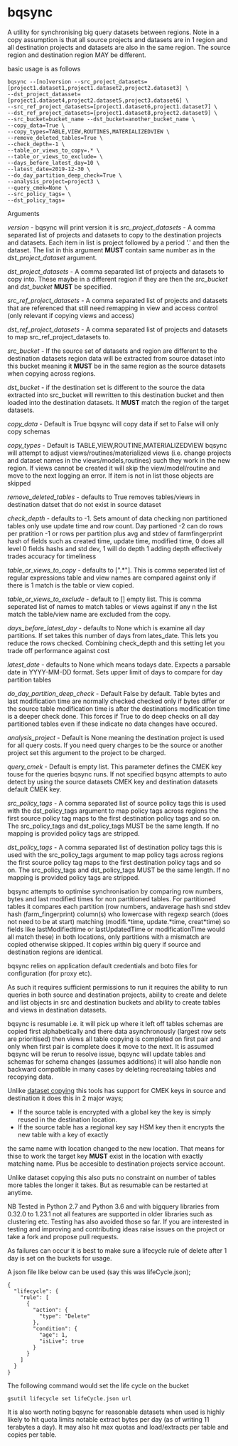 # bqsync
A utility for synchronising big query datasets between regions.
Note in a copy assumption is that all source projects and datasets are in 1 region and all destination projects and 
datasets are also in the same region. The source region and destination region MAY be different.
 
basic usage is as follows
 
    bqsync --[no]version --src_project_datasets=[project1.dataset1,project1.dataset2,project2.dataset3] \
    --dst_project_datasset=[project1.dataset4,project2.dataset5,project3.dataset6] \
    --src_ref_project_datasets=[project1.dataset6,project1.dataset7] \
    --dst_ref_project_datasets=[project1.dataset8,project2.dataset9] \
    --src_bucket=bucket_name --dst_bucket=another_bucket_name \
    --copy_data=True \
    --copy_types=TABLE,VIEW,ROUTINES,MATERIALIZEDVIEW \
    --remove_deleted_tables=True \
    --check_depth=-1 \
    --table_or_views_to_copy=.* \
    --table_or_views_to_exclude= \
    --days_before_latest_day=10 \
    --latest_date=2019-12-30 \
    --do_day_partition_deep_check=True \
    --analysis_project=project3 \
    --query_cmek=None \
    --src_policy_tags= \
    --dst_policy_tags=
 
Arguments

*version* - bqsync will print version it is 
*src_project_datasets* - A comma separated list of projects and datasets to copy to the destination
projects and datasets. Each item in list is project followed by a period '.' and then the dataset.
The list in this argument **MUST** contain same number as in the *dst_project_dataset* argument.

*dst_project_datasets* - A comma separated list of projects and datasets to copy into. These maybe
in a different region if they are then the *src_bucket* and *dst_bucket* **MUST** be specified.

*src_ref_project_datasets* - A comma separated list of projects and datasets that are referenced that still need 
remapping in view and access control (only relevant if copying views and access)

*dst_ref_project_datasets* - A comma separated list of projects and datasets to map src_ref_project_datasets to.

*src_bucket* - If the source set of datasets and region are different to the destination datasets
region data will be extracted from source dataset into this bucket meaning it **MUST** be in the
same region as the source datasets when copying across regions.
 
*dst_bucket* - if the destination set is different to the source the data extracted into src_bucket
will rewritten to this destination bucket and then loaded into the destination datasets. It **MUST**
match the region of the target datasets.
 
*copy_data* - Default is True bqsync will copy data if set to False will only copy schemas
 
*copy_types* - Default is TABLE,VIEW,ROUTINE,MATERIALIZEDVIEW bqsync will attempt to adjust views/routines/materialized views  (i.e. change projects and dataset
names in the views/models,routines) such they work in the new region. If views cannot be created it will skip the view/model/routine
and move to the next logging an error. If item is not in list those objects are skipped
 
*remove_deleted_tables* - defaults to True removes tables/views in destination datset that do not exist
in source dataset

*check_depth* - defaults to -1. Sets amount of data checking non partitioned tables only use update time and row count.
Day partioned -2 can do rows per pratition -1 or rows per partition plus avg and stdev of farmfingerprint hash of fields
such as created time, update time, modified time, 0 does all level 0 fields hashs and std dev, 1 will do depth 1 adding 
depth effectively trades accuracy for timeliness  

*table_or_views_to_copy* - defaults to [".*"]. This is comma seperated list of regular expressions table and view names are 
compared against only if there is 1 match is the table or view copied.

*table_or_views_to_exclude* - default to [] empty list. This is comma seperated list of names to match tables or views 
against if any n the list  match the table/view name are excluded from the copy.

*days_before_latest_day* - defaults to None which is examine all day partitions. If set takes this number of days from
lates_date. This lets you reduce the rows checked. Combining check_depth and this setting let you trade off performance
against cost

*latest_date* - defaults to None which means todays date. Expects a parsable date in YYYY-MM-DD format. Sets upper limit
 of days to compare for day partition tables
 
*do_day_partition_deep_check* - Default False by default. Table bytes and last modification time are normally checked checked only if bytes differ or the
source table modification time  is after the destinations modification time is a deeper check done. This forces if True to do deep checks on all day 
partitioned tables even if these indicate no data changes have occured.

*analysis_project* - Default is None meaning the destination project is used for all query costs. If you need query 
charges to be the source or another project set this argument to the project to be charged.

*query_cmek* - Default is empty list. This parameter defines the CMEK key touse for the queries bqsync runs. If 
not specified bqsync attempts to auto detect by using the source datasets CMEK key and destination 
datasets default CMEK key.

*src_policy_tags* - A comma separated list of source policy tags this is used with the dst_policy_tags argument to map
policy tags across regions the first source policy tag maps to the first destination policy tags and so on. The src_policy_tags
and dst_policy_tags MUST be the same length. If no mapping is provided policy tags are stripped.

*dst_policy_tags* - A comma separated list of destination policy tags this is used with the src_policy_tags argument to map
policy tags across regions the first source policy tag maps to the first destination policy tags and so on. The src_policy_tags
and dst_policy_tags MUST be the same length. If no mapping is provided policy tags are stripped.
 
bqsync attempts to optimise synchronisation by comparing row numbers, bytes and last modified times for non
partitioned tables. 
For partitioned tables it compares each partition (row numbers, andaverage hash snd stdev hash (farm_fingerprint)
column(s) who lowercase with regexp search (does not need to be at start) matching  (modifi.\*time,
update.\*time, creat\*time) so fields like lastModifiedtime or lastUpdatedTime or modificationTime would all match
these) in both locations, only partitions with a mismatch are copied otherwise skipped. It copies within big query 
if source and destination regions are identical.
 
bqsync relies on application default credentials and boto files for configuration (for proxy etc).
 
As such it requires sufficient permissions to run it requires the ability to run queries in both source
and destination projects, ability to create and delete and list objects in src and destination buckets and
ability to create tables and views in destination datasets.
 
bqsync is resumable i.e. it will pick up where it left off tables schemas are copied first alphabetically
and there data asynchronously (largest row sets are prioritised) then views all table copying is completed
on first pair and only when first pair is complete does it move to the next. It is assumed bqsync will be rerun to 
resolve issue, bqsync will update tables and schemas for schema changes (assumes additions) it will also handle
non backward compatible in many cases by deleting recreataing tables and recopying data.
 
Unlike [dataset copying](https://cloud.google.com/bigquery/docs/copying-datasets) this tools has support for CMEK keys 
in source and destination it does this in 2 major ways;

* If the source table is encrypted with a global key the key is simply reused in the destination location.
* If the source table has a regional key say HSM key then it encrypts the new table with a key of exactly

the same name with location changed to the new location. That means for thise to work the target
key **MUST** exist in the location with exactly matching name. Plus be accesible to destination projects
service account.
 
Unlike dataset copying this also puts no constraint on number of tables more tables the longer it takes.
But as resumable can be restarted at anytime.
 
NB Tested in Python 2.7 and Python 3.6 and with bigquery libraries from 0.32.0 to 1.23.1 not all features
are supported in older libraries such as clustering etc. Testing has also avoided those so far. If you
are interested in testing and improving and contributing ideas raise issues on the project or take a fork 
and propose pull requests.
 
As failures can occur it is best to make sure a lifecycle rule of delete after 1 day is set on the
buckets for usage.
 
A json file like below can be used (say this was lifeCycle.json);
 
    {
      "lifecycle": {
        "rule": [
          {
            "action": {
              "type": "Delete"
            },
            "condition": {
              "age": 1,
              "isLive": true
            }
          }
        ]
      }
    }
 
The following command would set the life cycle on the bucket
 
    gsutil lifecycle set lifeCycle.json url
    
It is also worth noting bqsync for reasonable datasets when used is highly likely to hit quota limits notable extract 
bytes per day (as of writing 11 terabytes a day). It may also hit max quotas and load/extracts per table and copies per 
table.